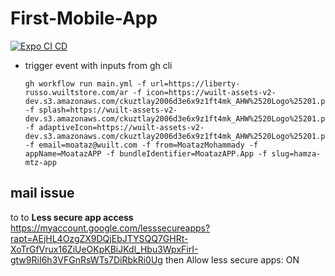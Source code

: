 # First-Mobile-App

[![Expo CI CD](https://github.com/MoatazAbdAlmageed/First-Mobile-App/actions/workflows/main.yml/badge.svg)](https://github.com/MoatazAbdAlmageed/First-Mobile-App/actions/workflows/main.yml)

- trigger event with inputs from gh cli

  ```
  gh workflow run main.yml -f url=https://liberty-russo.wuiltstore.com/ar -f icon=https://wuilt-assets-v2-dev.s3.amazonaws.com/ckuztlay2006d3e6x9z1ft4mk_AHW%2520Logo%25201.png -f splash=https://wuilt-assets-v2-dev.s3.amazonaws.com/ckuztlay2006d3e6x9z1ft4mk_AHW%2520Logo%25201.png -f adaptiveIcon=https://wuilt-assets-v2-dev.s3.amazonaws.com/ckuztlay2006d3e6x9z1ft4mk_AHW%2520Logo%25201.png -f email=moataz@wuilt.com -f from=MoatazMohammady -f appName=MoatazAPP -f bundleIdentifier=MoatazAPP.App -f slug=hamza-mtz-app

  ```

## mail issue

to to **Less secure app access** https://myaccount.google.com/lesssecureapps?rapt=AEjHL4OzgZX9DQjEbJTYSQQ7GHRt-XoTrGfVrux16ZiUeOKpKBiJKdl_Hbu3WpxFirI-gtw9RiI6h3VFGnRsWTs7DiRbkRi0Ug then Allow less secure apps: ON
